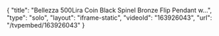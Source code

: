 {
    "title": "Bellezza 500Lira Coin Black Spinel Bronze Flip Pendant w...",
    "type": "solo",
    "layout": "iframe-static",
    "videoId": "163926043",
    "url": "\/tvpembed\/163926043"
}